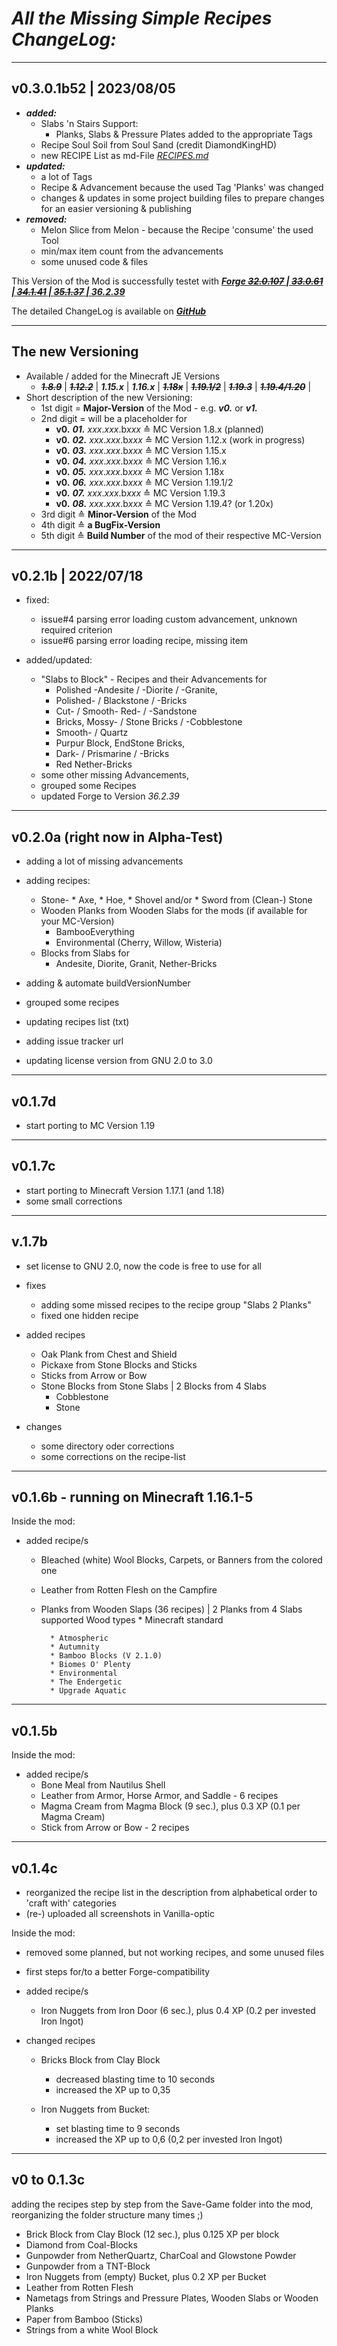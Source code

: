 # ***All the Missing Simple Recipes ChangeLog:***

--------------------------
 v0.3.0.1b52 | 2023/08/05
--------------------------
* ***added:***
  * Slabs 'n Stairs Support:
    * Planks, Slabs & Pressure Plates added to the appropriate Tags
  * Recipe Soul Soil from Soul Sand (credit DiamondKingHD)
  * new RECIPE List as md-File *[RECIPES.md](RECIPES.md)*
* ***updated:***
  * a lot of Tags
  * Recipe & Advancement because the used Tag 'Planks' was changed
  * changes & updates in some project building files to prepare changes
    for an easier versioning & publishing
* ***removed:***
  * Melon Slice from Melon - because the Recipe 'consume' the used Tool
  * min/max item count from the advancements  
  * some unused code & files

This Version of the Mod is successfully testet with
    *[**Forge ~~32.0.107~~ | ~~33.0.61~~ | ~~34.1.41~~ | ~~35.1.37~~ | 36.2.39**](https://files.minecraftforge.net/net/minecraftforge/forge/index_1.16.5.html)*

The detailed ChangeLog is available on *[**GitHub**](https://github.com/DancerVlt69/AllTheMissingRecipes/blob/1.16.x/CHANGELOG.md)*

____________________
 The new Versioning
--------------------
* Available / added for the Minecraft JE Versions
    - ~~***1.8.9***~~ | ~~***1.12.2***~~ | ***1.15.x*** | ***1.16.x*** | ~~***1.18x***~~ | ~~***1.19.1/2***~~ | ~~***1.19.3***~~ | ~~***1.19.4/1.20***~~ |
* Short description of the new Versioning:
	- 1st digit = **Major-Version** of the Mod - e.g. ***v0.*** or ***v1.***
	- 2nd digit = will be a placeholder for
	  - **v0.** ***01.*** *xxx*.*xxx*.b*xxx* ≙  MC Version 1.8.x (planned)
	  - **v0.** ***02.*** *xxx*.*xxx*.b*xxx* ≙  MC Version 1.12.x (work in progress)
	  - **v0.** ***03.*** *xxx*.*xxx*.b*xxx* ≙  MC Version 1.15.x
	  - **v0.** ***04.*** *xxx*.*xxx*.b*xxx* ≙  MC Version 1.16.x
	  - **v0.** ***05.*** *xxx*.*xxx*.b*xxx* ≙  MC Version 1.18x
	  - **v0.** ***06.*** *xxx*.*xxx*.b*xxx* ≙  MC Version 1.19.1/2
      - **v0.** ***07.*** *xxx*.*xxx*.b*xxx* ≙  MC Version 1.19.3
      - **v0.** ***08.*** *xxx*.*xxx*.b*xxx* ≙  MC Version 1.19.4? (or 1.20x)
	- 3rd digit ≙ **Minor-Version** of the Mod
	- 4th digit ≙ **a BugFix-Version** 
    - 5th digit ≙ **Build Number** of the mod of their respective MC-Version

----------------------
 v0.2.1b | 2022/07/18
----------------------
* fixed:
    - issue#4 parsing error loading custom advancement, unknown required criterion
    - issue#6 parsing error loading recipe, missing item

* added/updated:
  - "Slabs to Block" - Recipes and their Advancements for
    * Polished -Andesite / -Diorite / -Granite,
    * Polished- / Blackstone / -Bricks
    * Cut- / Smooth- Red- / -Sandstone
    * Bricks, Mossy- / Stone Bricks / -Cobblestone
    * Smooth- / Quartz
    * Purpur Block, EndStone Bricks,
    * Dark- / Prismarine / -Bricks
    * Red Nether-Bricks
  - some other missing Advancements,
  - grouped some Recipes
  - updated Forge to Version *36.2.39*

-----------------------------------
 v0.2.0a (right now in Alpha-Test)
-----------------------------------
* adding a lot of missing advancements
* adding recipes:
    - Stone- * Axe, * Hoe, * Shovel and/or  * Sword from (Clean-) Stone
    - Wooden Planks from Wooden Slabs for the mods (if available for your MC-Version)
       * BambooEverything
       * Environmental (Cherry, Willow, Wisteria)
    - Blocks from Slabs for
        * Andesite, Diorite, Granit, Nether-Bricks

* adding & automate buildVersionNumber
* grouped some recipes
* updating recipes list (txt)
* adding issue tracker url
* updating license version from GNU 2.0 to 3.0   

----------
 v0.1.7d
----------
* start porting to MC Version 1.19

----------
 v0.1.7c
----------
* start porting to Minecraft Version 1.17.1 (and 1.18)
* some small corrections

----------
 v.1.7b 
----------
* set license to GNU 2.0, now the code is free to use for all
* fixes
	- adding some missed recipes to the recipe group "Slabs 2 Planks"
	- fixed one hidden recipe

* added recipes
    - Oak Plank from Chest and Shield
	- Pickaxe from Stone Blocks and Sticks
	- Sticks from Arrow or Bow
	- Stone Blocks from Stone Slabs | 2 Blocks from 4 Slabs
		* Cobblestone
		* Stone

* changes
	- some directory oder corrections
	- some corrections on the recipe-list

------------------------------------------
 v0.1.6b - running on Minecraft 1.16.1-5 
------------------------------------------
Inside the mod:

* added recipe/s
	- Bleached (white) Wool Blocks, Carpets, or Banners from the colored one
	- Leather from Rotten Flesh on the Campfire
	- Planks from Wooden Slaps (36 recipes) | 2 Planks from 4 Slabs
	    supported Wood types
		    * Minecraft standard
			
			* Atmospheric
			* Autumnity
			* Bamboo Blocks (V 2.1.0)
			* Biomes O' Plenty
			* Environmental
			* The Endergetic
			* Upgrade Aquatic

----------
 v0.1.5b
----------
Inside the mod:

* added recipe/s
	- Bone Meal from Nautilus Shell
	- Leather from Armor, Horse Armor, and Saddle - 6 recipes
	- Magma Cream from Magma Block (9 sec.), plus 0.3 XP (0.1 per Magma Cream)
	- Stick from Arrow or Bow - 2 recipes

----------
 v0.1.4c
----------
* reorganized the recipe list in the description from alphabetical order to 'craft with' categories
* (re-) uploaded all screenshots in Vanilla-optic

Inside the mod:

* removed some planned, but not working recipes, and some unused files
* first steps for/to a better Forge-compatibility

* added recipe/s
	- Iron Nuggets from Iron Door (6 sec.), plus 0.4 XP (0.2 per invested Iron Ingot)

* changed recipes
	- Bricks Block  from Clay Block
		* decreased blasting time to 10 seconds
		* increased the XP up to 0,35

	- Iron Nuggets from Bucket:
		- set blasting time to 9 seconds
		- increased the XP up to 0,6 (0,2 per invested Iron Ingot)

---------------
 v0 to 0.1.3c
---------------
adding the recipes step by step from the Save-Game folder into the mod, reorganizing the folder structure many times ;)

* Brick Block from Clay Block (12 sec.), plus 0.125 XP per block
* Diamond from Coal-Blocks
* Gunpowder from NetherQuartz, CharCoal and Glowstone Powder
* Gunpowder from a TNT-Block
* Iron Nuggets from (empty) Bucket, plus 0.2 XP per Bucket
* Leather from Rotten Flesh
* Nametags from Strings and Pressure Plates, Wooden Slabs or Wooden Planks
* Paper from Bamboo (Sticks)
* Strings from a white Wool Block
